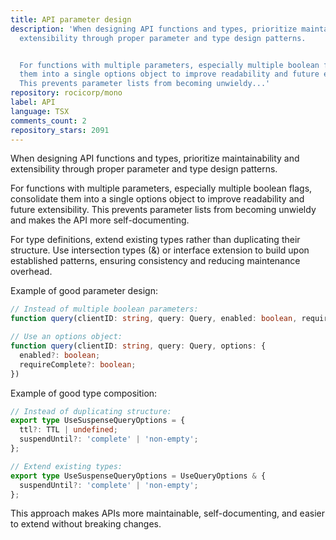 ```yaml
---
title: API parameter design
description: 'When designing API functions and types, prioritize maintainability and
  extensibility through proper parameter and type design patterns.


  For functions with multiple parameters, especially multiple boolean flags, consolidate
  them into a single options object to improve readability and future extensibility.
  This prevents parameter lists from becoming unwieldy...'
repository: rocicorp/mono
label: API
language: TSX
comments_count: 2
repository_stars: 2091
---
```


When designing API functions and types, prioritize maintainability and extensibility through proper parameter and type design patterns.

For functions with multiple parameters, especially multiple boolean flags, consolidate them into a single options object to improve readability and future extensibility. This prevents parameter lists from becoming unwieldy and makes the API more self-documenting.

For type definitions, extend existing types rather than duplicating their structure. Use intersection types (&) or interface extension to build upon established patterns, ensuring consistency and reducing maintenance overhead.

Example of good parameter design:
```typescript
// Instead of multiple boolean parameters:
function query(clientID: string, query: Query, enabled: boolean, requireComplete: boolean)

// Use an options object:
function query(clientID: string, query: Query, options: {
  enabled?: boolean;
  requireComplete?: boolean;
})
```

Example of good type composition:
```typescript
// Instead of duplicating structure:
export type UseSuspenseQueryOptions = {
  ttl?: TTL | undefined;
  suspendUntil?: 'complete' | 'non-empty';
};

// Extend existing types:
export type UseSuspenseQueryOptions = UseQueryOptions & {
  suspendUntil?: 'complete' | 'non-empty';
};
```

This approach makes APIs more maintainable, self-documenting, and easier to extend without breaking changes.